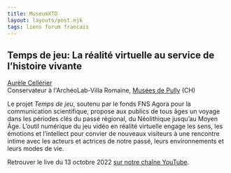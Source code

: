 ```yaml
---
title: MuseumXTD  
layout: layouts/post.njk
tags: liens forum francais
---
```

## Temps de jeu: La réalité virtuelle au service de l’histoire vivante

[Aurèle Cellérier](https://www.linkedin.com/in/aur%C3%A8le-cell%C3%A9rier-1996a9b1/?originalSubdomain=ch)  
Conservateur à l'ArchéoLab-Villa Romaine, [Musées de Pully](https://www.museedartdepully.ch/fr/accueil/) (CH)

Le projet *Temps de jeu*, soutenu par le fonds FNS Agora pour la communication scientifique, propose aux publics de tous âges un voyage dans les périodes clés du passé régional, du Néolithique jusqu’au Moyen Âge. L’outil numérique du jeu vidéo en réalité virtuelle engage les sens, les émotions et l’intellect pour convier de nouveaux visiteurs à une rencontre intime avec les acteurs et actrices de notre passé, leurs environnements et leurs modes de vie.  
  
Retrouver le live du 13 octobre 2022 [sur notre chaîne YouTube](https://www.youtube.com/channel/UCTZJM5WsXDkH8QgMdACUNyw).  